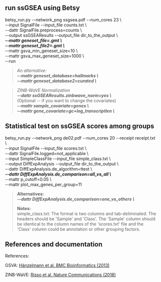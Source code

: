 ## run ssGSEA using Betsy  
betsy_run.py --network_png ssgsea.pdf --num_cores 23 \\  
--input SignalFile --input_file counts.txt \\  
--dattr SignalFile.preprocess=counts \\  
--output ssGSEAResults --output_file dir_to_the_output \\  
***--mattr geneset_file=.gmt \\***   
***--mattr geneset_file2=.gmt \\***  
--mattr gsva_min_geneset_size=10 \\  
--mattr gsva_max_geneset_size=1000 \\  
--run

> *An alternative\:*  
> ***--mattr geneset_database=hallmarks \\***  
> ***--mattr geneset_database2=curated \\***  

> *ZINB-WaVE Normalization*  
> ***--dattr ssGSEAResults.zinbwave_norm=yes \\***   
> (Optional -- if you want to change the covariates)  
> ***--mattr sample_covariate=genes \\***  
> ***--mattr gene_covariate=gc+log_transcriptlen \\***  


## Statistical test on ssGSEA scores among groups  
betsy_run.py --network_png de02.pdf --num_cores 20 --receipt receipt.txt \\  
--input SignalFile --input_file scores.txt \\  
--dattr SignalFile.logged=not_applicable \\  
--input SimpleClassFile --input_file simple_class.txt \\    
--output DiffExpAnalysis --output_file dir_to_the_output \\  
--dattr DiffExpAnalysis.de_algorithm=ttest \\  
***--dattr DiffExpAnalysis.de_comparison=all_vs_all \\***  
--mattr p_cutoff=0.05 \\  
--mattr plot_max_genes_per_group=11

> **Alternatives\:**  
> ***--dattr DiffExpAnalysis.de_comparison=one_vs_others \\***  
>
> **Notes\:**  
> simple_class.txt: The format is two columns and tab-deliminated.  The headers should be 'Sample' and 'Class'.  The 'Sample' column should be identical to the column names of the 'scores.txt' file and the 'Class' column could be annotation or other grouping factors. 

## References and documentation 
References: 

GSVA: [Hänzelmann et al. BMC Bioinformatics (2013)](https://doi.org/10.1186/1471-2105-14-7)

ZINB-WaVE: [Risso et al. Nature Communications (2018)](https://doi.org/10.1038/s41467-017-02554-5)
